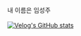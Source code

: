 내 이름은 임성주</br></br>
[![Velog's GitHub stats](https://velog-readme-stats.vercel.app/api/badge?name=imseongjoo)](https://velog.io/@imseongjoo) 
